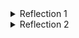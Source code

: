 <details>
    <summary>Reflection 1</summary>

Naming Convention: 
Disini saya menggunakan penamaan yang deskriptif dan konsisten untuk variabel, kelas, metode, dan komponen lainnya.
Contohnya adalah createProduct_titleMessage_isCorrect pada functional testing untuk melakukan testing apakah judul pada halaman CreateProduct sudah sesuai atau belum.
Modularity: 
Disini kode yang dibuat dipecah menjadi bagian-bagian tertentu yang disebut modul atau komponen dengan fungsinya masing-masing. Hal ini dilakukan untuk meningkatkan keterbacaan, pemeliharaan, dan pengujian.
Contohnya adalah folder Controller yang berfungsi untuk menerima permintaan HTTP, Model yang berfungsi untuk mewakili objek atau data pada aplikasi, dan Service yang berisi logic aplikasi.

</details>

<details>
    <summary>Reflection 2</summary>

Menulis unit test dapat memberikan perasaan yang baik karena memberikan keyakinan bahwa kode yang ditulis telah diuji dengan baik dan dapat berfungsi sebagaimana yang kita diharapkan. UNtuk menentukan berapa banyak unit test yang harus dibuat dalam sebuah kelas menurut saya tergantung pada seberapa kompleks suatu aplikasi serta kebutuhan fungsionalitas kelas tersebut. 
Memiliki 100% code coverage tidak menjamin bahwa kode tidak memiliki bug atau kesalahan. Code coverage hanya menunjukkan seberapa banyak kode yang diuji oleh unit test, namun tidak menjamin bahwa semua kemungkinan skenario telah ter-cover.

Ketika membuat functional test suite baru tentu akan membuat kode semakin kuat dan mengcover lebih banyak skenario, salah satu yang disebutkan adalah jumlah item pada product list. Namun menambahkan functional test baru tentu akan memberikan potensi baru adanya aturan clean code yang dilanggar. Misalnys seperti Duplikasi Kode, Pelanggaran DRY (Don't Repeat Yourself), Ketergantungan yang Tinggi Antar Test Case, dan lainnya. Hal ini dapat terjadi karena test case mungkin dibuat oleh lebih dari satu orang, mungkin saja orang lain tersebut tidak mengerti kode yang telah dibuat sebelumnya sehingga ia membuat fungsi baru dan melanggar aturan DRY.

</details>